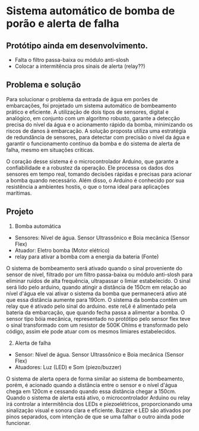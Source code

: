 # Sistema automático de bomba de porão e alerta de falha

## Protótipo ainda em desenvolvimento.
* Falta o filtro passa-baixa ou módulo anti-slosh
* Colocar a intermitência pros sinais de alerta (relay??)

## Problema e solução
Para solucionar o problema da entrada de água em porões de embarcações, foi projetado um sistema automático de bombeamento prático e eficiente. A utilização de dois tipos de sensores, digital e analógico, em conjunto com um algoritmo robusto, garante a detecção precisa do nível da água e o acionamento rápido da bomba, minimizando os riscos de danos à embarcação. A solução proposta utiliza uma estratégia de redundância de sensores, para detectar com precisão o nível da água e garantir o funcionamento contínuo da bomba e do sistema de alerta de falha, mesmo em situações críticas.

O coração desse sistema é o microcontrolador Arduino, que garante a confiabilidade e a robustez da operação. Ele processa os dados dos sensores em tempo real, tomando decisões rápidas e precisas para acionar a bomba quando necessário. Além disso, o Arduino é conhecido por sua resistência a ambientes hostis, o que o torna ideal para aplicações marítimas.

## Projeto
1. Bomba automática
* Sensores: Nível de água. Sensor Ultrassônico e Boia mecânica (Sensor Flex)
* Atuador: Eletro bomba (Motor elétrico)
* relay para ativar a bomba com a energia da bateria (Fonte)

O sistema de bombeamento será ativado quando o sinal proveniente do sensor de nível, filtrado por um filtro passa-baixa ou módulo anti-slosh para eliminar ruídos de alta frequência, ultrapassar o limiar estabelecido. O sinal será lido pelo arduino, quando atingir a distância de 150cm em relação ao nível d'água ele vai ativar o sistema da bomba que permanecerá ativo até que essa distância aumente para 190cm.
O sistema da bomba contém um relay que é ativado pelo sinal do arduino. este reLê é alimentado pela bateria da embarcação, que quando fecha passa a alimentar a bomba. O sensor tipo bóia mecânica, representado no protótipo pelo sensor flex teve o sinal transformado com um resistor de 500K Ohlms e transformado pelo código, assim ele pode atuar com os mesmos limiares estabelecidos.

2. Alerta de falha
* Sensor: Nível de água. Sensor Ultrassônico e Boia mecânica (Sensor Flex)
* Atuadores: Luz (LED) e Som (piezo/buzzer)

O sistema de alerta opera de forma similar ao sistema de bombeamento, porém, é acionado quando a distância entre o sensor e o nível d'água chega em 120cm e cessando quando essa distância chegar a 150cm. Quando o sistema de alerta está ativo, o microcontrolador Arduino ou relay irá controlar a intermitência dos LEDs e piezoelétricos, proporcionando uma sinalização visual e sonora clara e eficiente. Buzzer e LED são ativados por pinos separados, com intenção de que se uma falhar o outro ainda pode funcionar.


